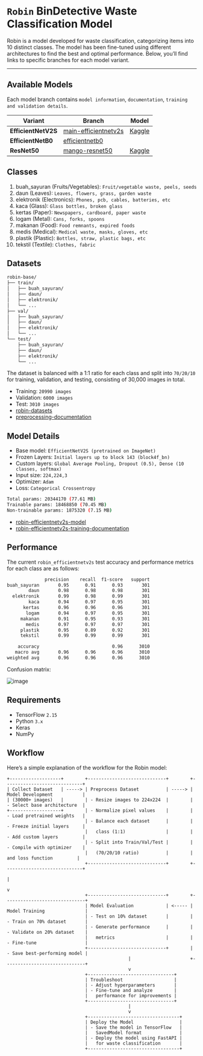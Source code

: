 
# `Robin` BinDetective Waste Classification Model


Robin is a model developed for waste classification, categorizing items into 10 distinct classes. The model has been fine-tuned using different architectures to find the best and optimal performance. Below, you’ll find links to specific branches for each model variant.

---

## **Available Models**
Each model branch contains `model information`, `documentation`, `training and validation details`.

| **Variant**         | **Branch**                                       | **Model**                                                                                 |
|-------------------|-------------------------------------------------------|--------------------------------------------------------------------------------------------------|
| **EfficientNetV2S**| [main-efficientnetv2s](https://github.com/Bin-Detective/bindetective-ml/tree/main-efficientnetv2s) | [Kaggle](https://www.kaggle.com/models/bahiskaraananda/robin-efficientnetv2s)   |
| **EfficientNetB0** | [efficientnetb0](https://github.com/Bin-Detective/bindetective-ml/tree/efficientnetb0)             | |
| **ResNet50**       | [mango-resnet50](https://github.com/Bin-Detective/bindetective-ml/tree/mango-resnet50)             | [Kaggle](https://www.kaggle.com/models/bahiskaraananda/robin-resnet50)                 |


## Classes
1. buah_sayuran (Fruits/Vegetables): `Fruit/vegetable waste, peels, seeds`
2. daun (Leaves): `Leaves, flowers, grass, garden waste`
3. elektronik (Electronics): `Phones, pcb, cables, batteries, etc`
4. kaca (Glass): `Glass bottles, broken glass`
5. kertas (Paper): `Newspapers, cardboard, paper waste`
6. logam (Metal): `Cans, forks, spoons`
7. makanan (Food): `Food remnants, expired foods`
8. medis (Medical): `Medical waste, masks, gloves, etc`
9. plastik (Plastic): `Bottles, straw, plastic bags, etc`
10. tekstil (Textile): `Clothes, fabric`

## Datasets
```bash
robin-base/
├── train/
│   ├── buah_sayuran/
│   ├── daun/
│   ├── elektronik/
│   └── ...
├── val/
│   ├── buah_sayuran/
│   ├── daun/
│   ├── elektronik/
│   └── ...
└── test/
    ├── buah_sayuran/
    ├── daun/
    ├── elektronik/
    └── ...
```
The dataset is balanced with a 1:1 ratio for each class and split into `70/20/10` for training, validation, and testing, consisting of 30,000 images in total.
- Training: `20990 images`
- Validation: `6000 images`
- Test: `3010 images`
- <a href='https://www.kaggle.com/datasets/bahiskaraananda/robin-base' target='_blank'>robin-datasets</a>
- <a href='https://github.com/Bin-Detective/bindetective-ml/blob/main/robin-lite-dataset-preparation.ipynb/' target='_blank'>preprocessing-documentation</a>

## Model Details
- Base model: `EfficientNetV2S (pretrained on ImageNet)`
- Frozen Layers: `Initial layers up to block 143 (block4f_bn)`
- Custom layers: `Global Average Pooling, Dropout (0.5), Dense (10 classes, softmax)`
- Input size: `224,224,3`
- Optimizer: `Adam`
- Loss: `Categorical Crossentropy`
```bash
Total params: 20344170 (77.61 MB)
Trainable params: 18468850 (70.45 MB)
Non-trainable params: 1875320 (7.15 MB)
```
- <a href='https://www.kaggle.com/models/bahiskaraananda/robin-efficientnetv2s' target='_blank'>robin-efficientnetv2s-model</a>
- <a href='https://github.com/Bin-Detective/bindetective-ml/blob/main-efficientnetv2s/robin-efficientnetv2s-finetuned.ipynb' target='_blank'>robin-efficientnetv2s-training-documentation</a>

## Performance
The current `robin_efficientnetv2s` test accuracy and performance metrics for each class are as follows:
```bash
              precision    recall  f1-score   support
buah_sayuran       0.95      0.91      0.93       301
        daun       0.98      0.98      0.98       301
  elektronik       0.99      0.98      0.99       301
        kaca       0.94      0.97      0.95       301
      kertas       0.96      0.96      0.96       301
       logam       0.94      0.97      0.95       301
     makanan       0.91      0.95      0.93       301
       medis       0.97      0.97      0.97       301
     plastik       0.95      0.89      0.92       301
     tekstil       0.99      0.99      0.99       301

    accuracy                           0.96      3010
   macro avg       0.96      0.96      0.96      3010
weighted avg       0.96      0.96      0.96      3010
```
Confusion matrix:

![image](https://github.com/user-attachments/assets/fabef82f-e42a-43af-9a0e-7c9dd1a41bb8)

## Requirements
- TensorFlow `2.15`
- Python `3.x`
- Keras
- NumPy

## Workflow
Here’s a simple explanation of the workflow for the Robin model:
```plaintext
+-------------------+        +-----------------------------+        +-----------------------------+
| Collect Dataset   | -----> | Preprocess Dataset          | -----> | Model Development           |
| (30000+ images)   |        | - Resize images to 224x224  |        | - Select base architecture  |
+-------------------+        | - Normalize pixel values    |        | - Load pretrained weights   |
                             | - Balance each dataset      |        | - Freeze initial layers     |
                             |   class (1:1)               |        | - Add custom layers         |
                             | - Split into Train/Val/Test |        | - Compile with optimizer    |
                             |   (70/20/10 ratio)          |        |   and loss function         |
                             +-----------------------------+        +-----------------------------+
                                                                                    |
                                                                                    v
                             +-----------------------------+        +------------------------------+
                             | Model Evaluation            | <----- | Model Training               |
                             | - Test on 10% dataset       |        | - Train on 70% dataset       |
                             | - Generate performance      |        | - Validate on 20% dataset    |
                             |   metrics                   |        | - Fine-tune                  |
                             +-----------------------------+        | - Save best-performing model |
                                             |                      +------------------------------+
                                             v
                             +--------------------------------+
                             | Troubleshoot                   |
                             | - Adjust hyperparameters       |
                             | - Fine-tune and analyze        |
                             |   performance for improvements |
                             +--------------------------------+
                                             |
                                             v
                             +----------------------------------+
                             | Deploy the Model                 |
                             | - Save the model in TensorFlow   |
                             |   SavedModel format              |
                             | - Deploy the model using FastAPI |
                             |   for waste classification       |
                             +----------------------------------+
```

